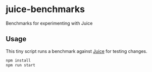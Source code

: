 # juice-benchmarks
Benchmarks for experimenting with Juice

## Usage

This tiny script runs a benchmark against [Juice](https://github.com/Automattic/juice) for testing changes.

```sh
npm install
npm run start
```
